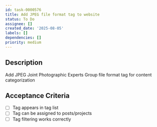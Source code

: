 ```yaml
---
id: task-0000576
title: Add JPEG file format tag to website
status: To Do
assignee: []
created_date: '2025-08-05'
labels: []
dependencies: []
priority: medium
---
```


## Description

Add JPEG Joint Photographic Experts Group file format tag for content categorization

## Acceptance Criteria

- [ ] Tag appears in tag list
- [ ] Tag can be assigned to posts/projects
- [ ] Tag filtering works correctly

